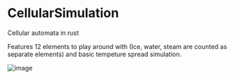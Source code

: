 # CellularSimulation
Cellular automata in rust

Features 12 elements to play around with (Ice, water, steam are counted as separate elements) and basic tempeture spread simulation.


![image](https://user-images.githubusercontent.com/34283640/181909762-002c30f9-50d7-4c04-bbee-7221078af211.png)

